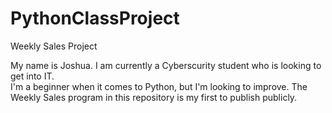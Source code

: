 # PythonClassProject
Weekly Sales Project

My name is Joshua.
I am currently a Cyberscurity student who is looking to get into IT.  
I'm a beginner when it comes to Python, but I'm looking to improve.
The Weekly Sales program in this repository is my first to publish publicly. 
